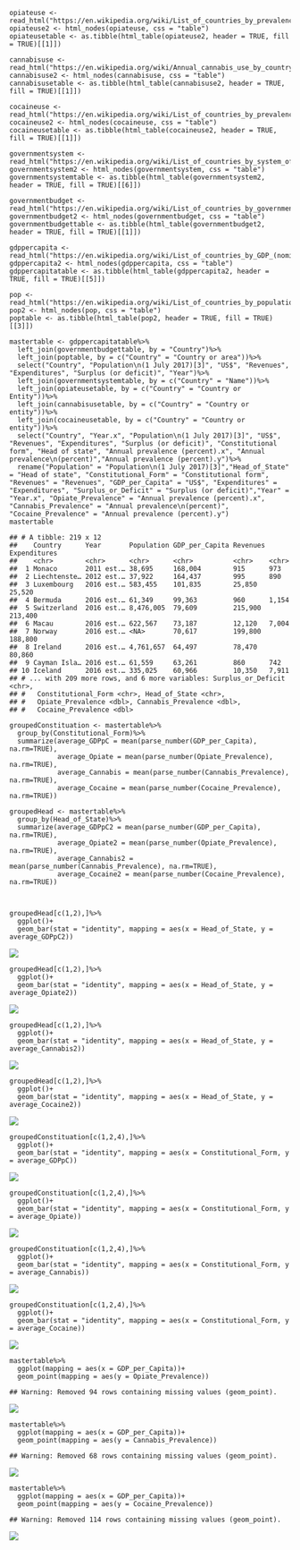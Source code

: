    opiateuse <- read_html("https://en.wikipedia.org/wiki/List_of_countries_by_prevalence_of_opiates_use")
    opiateuse2 <- html_nodes(opiateuse, css = "table")
    opiateusetable <- as.tibble(html_table(opiateuse2, header = TRUE, fill = TRUE)[[1]])

    cannabisuse <- read_html("https://en.wikipedia.org/wiki/Annual_cannabis_use_by_country")
    cannabisuse2 <- html_nodes(cannabisuse, css = "table")
    cannabisusetable <- as.tibble(html_table(cannabisuse2, header = TRUE, fill = TRUE)[[1]])

    cocaineuse <- read_html("https://en.wikipedia.org/wiki/List_of_countries_by_prevalence_of_cocaine_use")
    cocaineuse2 <- html_nodes(cocaineuse, css = "table")
    cocaineusetable <- as.tibble(html_table(cocaineuse2, header = TRUE, fill = TRUE)[[1]])

    governmentsystem <- read_html("https://en.wikipedia.org/wiki/List_of_countries_by_system_of_government")
    governmentsystem2 <- html_nodes(governmentsystem, css = "table")
    governmentsystemtable <- as.tibble(html_table(governmentsystem2, header = TRUE, fill = TRUE)[[6]])

    governmentbudget <- read_html("https://en.wikipedia.org/wiki/List_of_countries_by_government_budget")
    governmentbudget2 <- html_nodes(governmentbudget, css = "table")
    governmentbudgettable <- as.tibble(html_table(governmentbudget2, header = TRUE, fill = TRUE)[[1]])

    gdppercapita <- read_html("https://en.wikipedia.org/wiki/List_of_countries_by_GDP_(nominal)_per_capita")
    gdppercapita2 <- html_nodes(gdppercapita, css = "table")
    gdppercapitatable <- as.tibble(html_table(gdppercapita2, header = TRUE, fill = TRUE)[[5]])

    pop <- read_html("https://en.wikipedia.org/wiki/List_of_countries_by_population_(United_Nations)")
    pop2 <- html_nodes(pop, css = "table")
    poptable <- as.tibble(html_table(pop2, header = TRUE, fill = TRUE)[[3]])

    mastertable <- gdppercapitatable%>%
      left_join(governmentbudgettable, by = "Country")%>%
      left_join(poptable, by = c("Country" = "Country or area"))%>%
      select("Country", "Population\n(1 July 2017)[3]", "US$", "Revenues", "Expenditures", "Surplus (or deficit)", "Year")%>%
      left_join(governmentsystemtable, by = c("Country" = "Name"))%>%
      left_join(opiateusetable, by = c("Country" = "Country or Entity"))%>%
      left_join(cannabisusetable, by = c("Country" = "Country or entity"))%>%
      left_join(cocaineusetable, by = c("Country" = "Country or entity"))%>%
      select("Country", "Year.x", "Population\n(1 July 2017)[3]", "US$", "Revenues", "Expenditures", "Surplus (or deficit)", "Constitutional form", "Head of state", "Annual prevalence (percent).x", "Annual prevalence\n(percent)","Annual prevalence (percent).y")%>%
      rename("Population" = "Population\n(1 July 2017)[3]","Head_of_State" = "Head of state", "Constitutional_Form" = "Constitutional form", "Revenues" = "Revenues", "GDP_per_Capita" = "US$", "Expenditures" = "Expenditures", "Surplus_or_Deficit" = "Surplus (or deficit)","Year" = "Year.x", "Opiate_Prevalence" = "Annual prevalence (percent).x", "Cannabis_Prevalence" = "Annual prevalence\n(percent)", "Cocaine_Prevalence" = "Annual prevalence (percent).y")
    mastertable

    ## # A tibble: 219 x 12
    ##    Country      Year       Population GDP_per_Capita Revenues Expenditures
    ##    <chr>        <chr>      <chr>      <chr>          <chr>    <chr>       
    ##  1 Monaco       2011 est.… 38,695     168,004        915      973         
    ##  2 Liechtenste… 2012 est.… 37,922     164,437        995      890         
    ##  3 Luxembourg   2016 est.… 583,455    101,835        25,850   25,520      
    ##  4 Bermuda      2016 est.… 61,349     99,363         960      1,154       
    ##  5 Switzerland  2016 est.… 8,476,005  79,609         215,900  213,400     
    ##  6 Macau        2016 est.… 622,567    73,187         12,120   7,004       
    ##  7 Norway       2016 est.… <NA>       70,617         199,800  188,800     
    ##  8 Ireland      2016 est.… 4,761,657  64,497         78,470   80,860      
    ##  9 Cayman Isla… 2016 est.… 61,559     63,261         860      742         
    ## 10 Iceland      2016 est.… 335,025    60,966         10,350   7,911       
    ## # ... with 209 more rows, and 6 more variables: Surplus_or_Deficit <chr>,
    ## #   Constitutional_Form <chr>, Head_of_State <chr>,
    ## #   Opiate_Prevalence <dbl>, Cannabis_Prevalence <dbl>,
    ## #   Cocaine_Prevalence <dbl>

    groupedConstituation <- mastertable%>%
      group_by(Constitutional_Form)%>%
      summarize(average_GDPpC = mean(parse_number(GDP_per_Capita), na.rm=TRUE),
                average_Opiate = mean(parse_number(Opiate_Prevalence), na.rm=TRUE),
                average_Cannabis = mean(parse_number(Cannabis_Prevalence), na.rm=TRUE),
                average_Cocaine = mean(parse_number(Cocaine_Prevalence), na.rm=TRUE))

    groupedHead <- mastertable%>%
      group_by(Head_of_State)%>%
      summarize(average_GDPpC2 = mean(parse_number(GDP_per_Capita), na.rm=TRUE),
                average_Opiate2 = mean(parse_number(Opiate_Prevalence), na.rm=TRUE),
                average_Cannabis2 = mean(parse_number(Cannabis_Prevalence), na.rm=TRUE),
                average_Cocaine2 = mean(parse_number(Cocaine_Prevalence), na.rm=TRUE))



    groupedHead[c(1,2),]%>%
      ggplot()+
      geom_bar(stat = "identity", mapping = aes(x = Head_of_State, y = average_GDPpC2))

![](index_files/figure-markdown_strict/unnamed-chunk-3-1.png)

    groupedHead[c(1,2),]%>%
      ggplot()+
      geom_bar(stat = "identity", mapping = aes(x = Head_of_State, y = average_Opiate2))

![](index_files/figure-markdown_strict/unnamed-chunk-3-2.png)

    groupedHead[c(1,2),]%>%
      ggplot()+
      geom_bar(stat = "identity", mapping = aes(x = Head_of_State, y = average_Cannabis2))

![](index_files/figure-markdown_strict/unnamed-chunk-3-3.png)

    groupedHead[c(1,2),]%>%
      ggplot()+
      geom_bar(stat = "identity", mapping = aes(x = Head_of_State, y = average_Cocaine2))

![](index_files/figure-markdown_strict/unnamed-chunk-3-4.png)

    groupedConstituation[c(1,2,4),]%>%
      ggplot()+
      geom_bar(stat = "identity", mapping = aes(x = Constitutional_Form, y = average_GDPpC))

![](index_files/figure-markdown_strict/unnamed-chunk-3-5.png)

    groupedConstituation[c(1,2,4),]%>%
      ggplot()+
      geom_bar(stat = "identity", mapping = aes(x = Constitutional_Form, y = average_Opiate))

![](index_files/figure-markdown_strict/unnamed-chunk-3-6.png)

    groupedConstituation[c(1,2,4),]%>%
      ggplot()+
      geom_bar(stat = "identity", mapping = aes(x = Constitutional_Form, y = average_Cannabis))

![](index_files/figure-markdown_strict/unnamed-chunk-3-7.png)

    groupedConstituation[c(1,2,4),]%>%
      ggplot()+
      geom_bar(stat = "identity", mapping = aes(x = Constitutional_Form, y = average_Cocaine))

![](index_files/figure-markdown_strict/unnamed-chunk-3-8.png)

    mastertable%>%
      ggplot(mapping = aes(x = GDP_per_Capita))+
      geom_point(mapping = aes(y = Opiate_Prevalence))

    ## Warning: Removed 94 rows containing missing values (geom_point).

![](index_files/figure-markdown_strict/unnamed-chunk-3-9.png)

    mastertable%>%
      ggplot(mapping = aes(x = GDP_per_Capita))+
      geom_point(mapping = aes(y = Cannabis_Prevalence))

    ## Warning: Removed 68 rows containing missing values (geom_point).

![](index_files/figure-markdown_strict/unnamed-chunk-3-10.png)

    mastertable%>%
      ggplot(mapping = aes(x = GDP_per_Capita))+
      geom_point(mapping = aes(y = Cocaine_Prevalence))

    ## Warning: Removed 114 rows containing missing values (geom_point).

![](index_files/figure-markdown_strict/unnamed-chunk-3-11.png)
